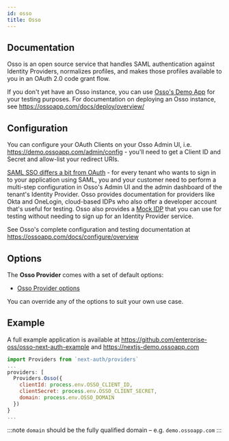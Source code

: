 ```yaml
---
id: osso
title: Osso
---
```


## Documentation

Osso is an open source service that handles SAML authentication against Identity Providers, normalizes profiles, and makes those profiles available to you in an OAuth 2.0 code grant flow.

If you don't yet have an Osso instance, you can use [Osso's Demo App](https://demo.ossoapp.com) for your testing purposes. For documentation on deploying an Osso instance, see https://ossoapp.com/docs/deploy/overview/

## Configuration

You can configure your OAuth Clients on your Osso Admin UI, i.e. https://demo.ossoapp.com/admin/config - you'll need to get a Client ID and Secret and allow-list your redirect URIs.

[SAML SSO differs a bit from OAuth](https://ossoapp.com/blog/saml-vs-oauth) - for every tenant who wants to sign in to your application using SAML, you and your customer need to perform a multi-step configuration in Osso's Admin UI and the admin dashboard of the tenant's Identity Provider. Osso provides documentation for providers like Okta and OneLogin, cloud-based IDPs who also offer a developer account that's useful for testing. Osso also provides a [Mock IDP](https://idp.ossoapp.com) that you can use for testing without needing to sign up for an Identity Provider service.

See Osso's complete configuration and testing documentation at https://ossoapp.com/docs/configure/overview

## Options

The **Osso Provider** comes with a set of default options:

- [Osso Provider options](https://github.com/nextauthjs/next-auth/blob/main/src/providers/osso.js)

You can override any of the options to suit your own use case.

## Example

A full example application is available at https://github.com/enterprise-oss/osso-next-auth-example and https://nextjs-demo.ossoapp.com

```js
import Providers from `next-auth/providers`
...
providers: [
  Providers.Osso({
    clientId: process.env.OSSO_CLIENT_ID,
    clientSecret: process.env.OSSO_CLIENT_SECRET,
    domain: process.env.OSSO_DOMAIN
  })
}
...
```

:::note
`domain` should be the fully qualified domain – e.g. `demo.ossoapp.com`
:::
